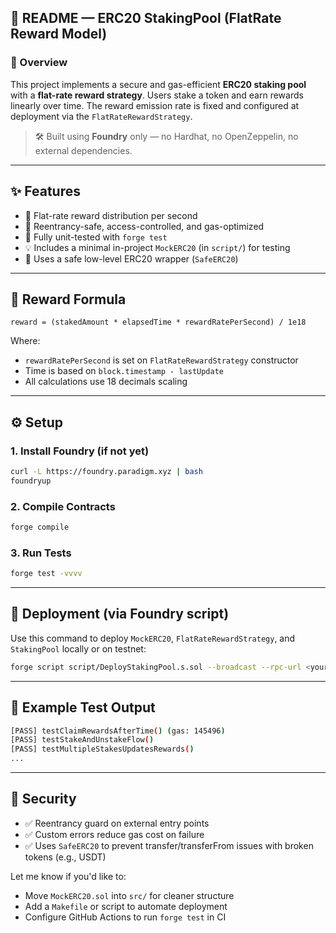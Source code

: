 
## 📘 README — ERC20 StakingPool (FlatRate Reward Model)

### 🔐 Overview

This project implements a secure and gas-efficient **ERC20 staking pool** with a **flat-rate reward strategy**. Users stake a token and earn rewards linearly over time. The reward emission rate is fixed and configured at deployment via the `FlatRateRewardStrategy`.

> 🛠 Built using **Foundry** only — no Hardhat, no OpenZeppelin, no external dependencies.

---

## ✨ Features

* 🧱 Flat-rate reward distribution per second
* 🔐 Reentrancy-safe, access-controlled, and gas-optimized
* 🧪 Fully unit-tested with `forge test`
* 💡 Includes a minimal in-project `MockERC20` (in `script/`) for testing
* 🧰 Uses a safe low-level ERC20 wrapper (`SafeERC20`)

---

## 🧠 Reward Formula

```solidity
reward = (stakedAmount * elapsedTime * rewardRatePerSecond) / 1e18
```

Where:

* `rewardRatePerSecond` is set on `FlatRateRewardStrategy` constructor
* Time is based on `block.timestamp - lastUpdate`
* All calculations use 18 decimals scaling

---



## ⚙️ Setup

### 1. Install Foundry (if not yet)

```bash
curl -L https://foundry.paradigm.xyz | bash
foundryup
```

### 2. Compile Contracts

```bash
forge compile
```

### 3. Run Tests

```bash
forge test -vvvv
```

---

## 🚀 Deployment (via Foundry script)

Use this command to deploy `MockERC20`, `FlatRateRewardStrategy`, and `StakingPool` locally or on testnet:

```bash
forge script script/DeployStakingPool.s.sol --broadcast --rpc-url <your_rpc_url> --private-key <your_private_key>
```

---

## 🧪 Example Test Output

```bash
[PASS] testClaimRewardsAfterTime() (gas: 145496)
[PASS] testStakeAndUnstakeFlow()
[PASS] testMultipleStakesUpdatesRewards()
...
```

---

## 🔐 Security

* ✅ Reentrancy guard on external entry points
* ✅ Custom errors reduce gas cost on failure
* ✅ Uses `SafeERC20` to prevent transfer/transferFrom issues with broken tokens (e.g., USDT)



Let me know if you'd like to:

* Move `MockERC20.sol` into `src/` for cleaner structure
* Add a `Makefile` or script to automate deployment
* Configure GitHub Actions to run `forge test` in CI
